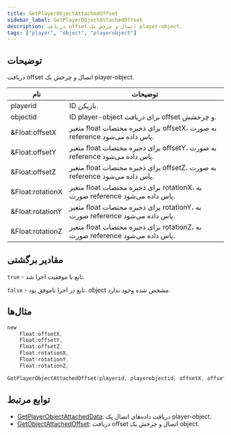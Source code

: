 ```yaml
---
title: GetPlayerObjectAttachedOffset
sidebar_label: GetPlayerObjectAttachedOffset
description: دریافت offset اتصال و چرخش یک player-object.
tags: ["player", "object", "playerobject"]
---
```


<VersionWarn version='omp v1.1.0.2612' />

## توضیحات

دریافت offset اتصال و چرخش یک player-object.

| نام             | توضیحات                                                                       |
|------------------|-----------------------------------------------------------------------------------|
| playerid         | ID بازیکن.                                                             |
| objectid         | ID player-object برای دریافت offset و چرخشش.                    |
| &Float:offsetX   | متغیر float برای ذخیره مختصات offsetX، به صورت reference پاس داده می‌شود.   |
| &Float:offsetY   | متغیر float برای ذخیره مختصات offsetY، به صورت reference پاس داده می‌شود.   |
| &Float:offsetZ   | متغیر float برای ذخیره مختصات offsetZ، به صورت reference پاس داده می‌شود.   |
| &Float:rotationX | متغیر float برای ذخیره مختصات rotationX، به صورت reference پاس داده می‌شود. |
| &Float:rotationY | متغیر float برای ذخیره مختصات rotationY، به صورت reference پاس داده می‌شود. |
| &Float:rotationZ | متغیر float برای ذخیره مختصات rotationZ، به صورت reference پاس داده می‌شود. |

## مقادیر برگشتی

`true` - تابع با موفقیت اجرا شد.

`false` - تابع در اجرا ناموفق بود. object مشخص شده وجود ندارد.

## مثال‌ها

```c
new 
    Float:offsetX,
    Float:offsetY,
    Float:offsetZ,
    Float:rotationX,
    Float:rotationY,
    Float:rotationZ;

GetPlayerObjectAttachedOffset(playerid, playerobjectid, offsetX, offsetY, offsetZ, rotationX, rotationY, rotationZ);
```

## توابع مرتبط

- [GetPlayerObjectAttachedData](GetPlayerObjectAttachedData): دریافت داده‌های اتصال یک player-object.
- [GetObjectAttachedOffset](GetObjectAttachedOffset): دریافت offset اتصال و چرخش یک object.
